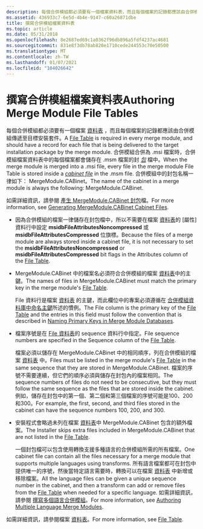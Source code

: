 ```yaml
---
description: 每個合併模組都必須要有一個檔案資料表，而且每個檔案的記錄都應該由合併模組傳遞至目標安裝套件。
ms.assetid: 436933c7-6e5d-4b4e-9147-c60a26871dbe
title: 撰寫合併模組檔案資料表
ms.topic: article
ms.date: 05/31/2018
ms.openlocfilehash: 8e2687ed69c1a0362f96db896a5fdf4237ac4681
ms.sourcegitcommit: 831e8f3db78ab820e1710cede244553c70e50500
ms.translationtype: MT
ms.contentlocale: zh-TW
ms.lasthandoff: 01/07/2021
ms.locfileid: "104026642"
---
```

# <a name="authoring-merge-module-file-tables"></a><span data-ttu-id="308ee-103">撰寫合併模組檔案資料表</span><span class="sxs-lookup"><span data-stu-id="308ee-103">Authoring Merge Module File Tables</span></span>

<span data-ttu-id="308ee-104">每個合併模組都必須要有一個檔案 [資料表](file-table.md) ，而且每個檔案的記錄都應該由合併模組傳遞至目標安裝套件。</span><span class="sxs-lookup"><span data-stu-id="308ee-104">A [File Table](file-table.md) is required in every merge module, and should have a record for each file that is being delivered to the target installation package by the merge module.</span></span> <span data-ttu-id="308ee-105">合併模組合併為 .msi 檔案時，合併模組檔案資料表中的每個檔案都會儲存在 .msm 檔案的封 [*包*](c-gly.md) 檔中。</span><span class="sxs-lookup"><span data-stu-id="308ee-105">When the merge module is merged into a .msi file, every file in the merge module File Table is stored inside a [*cabinet file*](c-gly.md) in the .msm file.</span></span> <span data-ttu-id="308ee-106">合併模組中的封包名稱一律如下： MergeModule.CABinet。</span><span class="sxs-lookup"><span data-stu-id="308ee-106">The name of the cabinet in a merge module is always the following: MergeModule.CABinet.</span></span>

<span data-ttu-id="308ee-107">如需詳細資訊，請參閱 [產生 MergeModule.CABinet 封包](generating-mergemodule-cabinet-cabinet-files.md)檔。</span><span class="sxs-lookup"><span data-stu-id="308ee-107">For more information, see [Generating MergeModule.CABinet Cabinet Files](generating-mergemodule-cabinet-cabinet-files.md).</span></span>

-   <span data-ttu-id="308ee-108">因為合併模組的檔案一律儲存在封包檔中，所以不需要在檔案 [資料表](file-table.md)的 [屬性] 資料行中設定 **msidbFileAttributesNoncompressed** 或 **msidbFileAttributesCompressed** 位旗標。</span><span class="sxs-lookup"><span data-stu-id="308ee-108">Because the files of a merge module are always stored inside a cabinet file, it is not necessary to set the **msidbFileAttributesNoncompressed** or **msidbFileAttributesCompressed** bit flags in the Attributes column of the [File Table](file-table.md).</span></span>
-   <span data-ttu-id="308ee-109">MergeModule.CABinet 中的檔案名必須符合合併模組的檔案 [資料表](file-table.md)中的主鍵。</span><span class="sxs-lookup"><span data-stu-id="308ee-109">The names of files in MergeModule.CABinet must match the primary key in the merge module's [File Table](file-table.md).</span></span>

    <span data-ttu-id="308ee-110">File 資料行是檔案 [資料表](file-table.md) 的主鍵，而此欄位中的專案必須遵循在 [合併模組資料庫中命名主鍵](naming-primary-keys-in-merge-module-databases.md)所述的慣例。</span><span class="sxs-lookup"><span data-stu-id="308ee-110">The File column is the primary key of the [File Table](file-table.md) and the entries in this field must follow the convention that is described in [Naming Primary Keys in Merge Module Databases](naming-primary-keys-in-merge-module-databases.md).</span></span>

-   <span data-ttu-id="308ee-111">檔案序號是在 [File 資料表](file-table.md)的 sequence 資料行中指定。</span><span class="sxs-lookup"><span data-stu-id="308ee-111">File sequence numbers are specified in the Sequence column of the [File Table](file-table.md).</span></span>

    <span data-ttu-id="308ee-112">檔案必須以儲存在 MergeModule.CABinet 中的相同順序，列在合併模組的檔案 [資料表](file-table.md) 中。</span><span class="sxs-lookup"><span data-stu-id="308ee-112">Files must be listed in the merge module's [File Table](file-table.md) in the same sequence that they are stored in MergeModule.CABinet.</span></span> <span data-ttu-id="308ee-113">檔案的序號不需要連續，但它們的順序必須與儲存在封包內的檔案相同。</span><span class="sxs-lookup"><span data-stu-id="308ee-113">The sequence numbers of files do not need to be consecutive, but they must follow the same sequence as the files that are stored inside the cabinet.</span></span> <span data-ttu-id="308ee-114">例如，儲存在封包中的第一個、第二個和第三個檔案的序號可能是100、200和300。</span><span class="sxs-lookup"><span data-stu-id="308ee-114">For example, the first, second, and third files stored in the cabinet can have the sequence numbers 100, 200, and 300.</span></span>

-   <span data-ttu-id="308ee-115">安裝程式會略過未列在檔案 [資料表](file-table.md)中 MergeModule.CABinet 包含的額外檔案。</span><span class="sxs-lookup"><span data-stu-id="308ee-115">The Installer skips extra files included in MergeModule.CABinet that are not listed in the [File Table](file-table.md).</span></span>

    <span data-ttu-id="308ee-116">一個封包檔可以包含使用轉換支援多種語言的合併模組所需的所有檔案。</span><span class="sxs-lookup"><span data-stu-id="308ee-116">One cabinet file can contain all the files necessary for a merge module that supports multiple languages using transforms.</span></span> <span data-ttu-id="308ee-117">所有語言檔案都可在封包中提供唯一的序號，然後當特定語言需要時，轉換可以在檔案 [資料表](file-table.md) 中新增或移除檔案。</span><span class="sxs-lookup"><span data-stu-id="308ee-117">All the language files can be given a unique sequence number in the cabinet, and then a transform can add or remove files from the [File Table](file-table.md) when needed for a specific language.</span></span> <span data-ttu-id="308ee-118">如需詳細資訊，請參閱 [撰寫多個語言合併模組](authoring-multiple-language-merge-modules.md)。</span><span class="sxs-lookup"><span data-stu-id="308ee-118">For more information, see [Authoring Multiple Language Merge Modules](authoring-multiple-language-merge-modules.md).</span></span>

<span data-ttu-id="308ee-119">如需詳細資訊，請參閱檔案 [資料表](file-table.md)。</span><span class="sxs-lookup"><span data-stu-id="308ee-119">For more information, see [File Table](file-table.md).</span></span>

 

 



